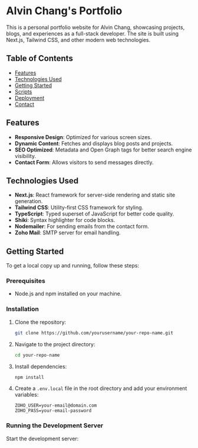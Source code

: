 # Alvin Chang's Portfolio

This is a personal portfolio website for Alvin Chang, showcasing projects, blogs, and experiences as a full-stack developer. The site is built using Next.js, Tailwind CSS, and other modern web technologies.

## Table of Contents

- [Features](#features)
- [Technologies Used](#technologies-used)
- [Getting Started](#getting-started)
- [Scripts](#scripts)
- [Deployment](#deployment)
- [Contact](#contact)

## Features

- **Responsive Design**: Optimized for various screen sizes.
- **Dynamic Content**: Fetches and displays blog posts and projects.
- **SEO Optimized**: Metadata and Open Graph tags for better search engine visibility.
- **Contact Form**: Allows visitors to send messages directly.

## Technologies Used

- **Next.js**: React framework for server-side rendering and static site generation.
- **Tailwind CSS**: Utility-first CSS framework for styling.
- **TypeScript**: Typed superset of JavaScript for better code quality.
- **Shiki**: Syntax highlighter for code blocks.
- **Nodemailer**: For sending emails from the contact form.
- **Zoho Mail**: SMTP server for email handling.

## Getting Started

To get a local copy up and running, follow these steps:

### Prerequisites

- Node.js and npm installed on your machine.

### Installation

1. Clone the repository:
   ```bash
   git clone https://github.com/yourusername/your-repo-name.git
   ```

2. Navigate to the project directory:
   ```bash
   cd your-repo-name
   ```

3. Install dependencies:
   ```bash
   npm install
   ```

4. Create a `.env.local` file in the root directory and add your environment variables:
   ```plaintext
   ZOHO_USER=your-email@domain.com
   ZOHO_PASS=your-email-password
   ```

### Running the Development Server

Start the development server: